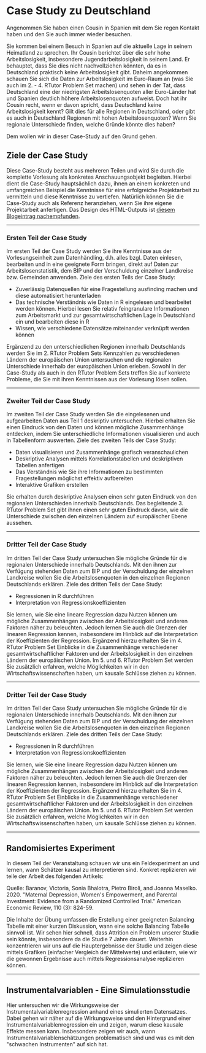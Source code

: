 # Case Study zu Deutschland

Angenommen Sie haben einen Cousin in Spanien mit dem Sie regen Kontakt haben und den Sie auch immer wieder besuchen.

Sie kommen bei einem Besuch in Spanien auf die aktuelle Lage in seinem Heimatland zu sprechen. Ihr Cousin berichtet über die sehr hohe Arbeitslosigkeit, insbesondere Jugendarbeitslosigkeit in seinem Land. Er behauptet, dass Sie dies nicht nachvollziehen könnten, da es in Deutschland praktisch keine Arbeitslosigkeit gibt.
Daheim angekommen schauen Sie sich die Daten zur Arbeitslosigkeit im Euro-Raum an (was Sie auch im 2. - 4. RTutor Problem Set machen) und sehen in der Tat, dass Deutschland eine der niedrigsten Arbeitslosenquoten aller Euro-Länder hat und Spanien deutlich höhere Arbeitslosenquoten aufweist.
Doch hat ihr Cousin recht, wenn er davon spricht, dass Deutschland keine Arbeitslosigkeit kennt? Gilt dies für alle Regionen in Deutschland, oder gibt es auch in Deutschland Regionen mit hohen Arbeitslosenquoten? Wenn Sie regionale Unterschiede finden, welche Gründe könnte dies haben?

Dem wollen wir in dieser Case-Study auf den Grund gehen.

## Ziele der Case Study

Diese Case-Study besteht aus mehreren Teilen und wird Sie durch die komplette Vorlesung als konkretes Anschauungsobjekt begleiten. Hierbei dient die Case-Study hauptsächlich dazu, ihnen an einem konkreten und umfangreichen Beispiel die Kenntnisse für eine erfolgreiche Projektarbeit zu vermitteln und diese Kenntnisse zu vertiefen. Natürlich können Sie die Case-Study auch als Referenz heranziehen, wenn Sie ihre eigene Projektarbeit anfertigen. Das Design des HTML-Outputs ist [diesem Blogeintrag nachempfunden](https://holtzy.github.io/Pimp-my-rmd/).

---

### Ersten Teil der Case Study

Im ersten Teil der Case Study werden Sie ihre Kenntnisse aus der Vorlesungseinheit zum Datenhändling, d.h. alles bzgl. Daten einlesen, bearbeiten und in eine geeignete Form bringen, direkt auf Daten zur Arbeitslosenstatistik, dem BIP und der Verschuldung einzelner Landkreise bzw. Gemeinden anwenden. Ziele des ersten Teils der Case Study:

- Zuverlässig Datenquellen für eine Fragestellung ausfinding machen und diese automatisiert herunterladen
- Das technische Verständnis wie Daten in R eingelesen und bearbeitet werden können. Hierbei lesen Sie relativ feingranulare Informationen zum Arbeitsmarkt und zur gesamtwirtschaftlichen Lage in Deutschland ein und bearbeiten diese in R
- Wissen, wie verschiedene Datensätze miteinander verknüpft werden können

Ergänzend zu den unterschiedlichen Regionen innerhalb Deutschlands werden Sie im 2. RTutor Problem Sets Kennzahlen zu verschiedenen Ländern der europäischen Union untersuchen und die regionalen Unterschiede innerhalb der europäischen Union erleben. Sowohl in der Case-Study als auch in den RTutor Problem Sets treffen Sie auf konkrete Probleme, die Sie mit ihren Kenntnissen aus der Vorlesung lösen sollen.

---

### Zweiter Teil der Case Study

Im zweiten Teil der Case Study werden Sie die eingelesenen und aufgearbeiten Daten aus Teil 1 deskriptiv untersuchen. Hierbei erhalten Sie einen Eindruck von den Daten und können mögliche Zusammenhänge entdecken, indem Sie unterschiedliche Informationen visualisieren und auch in Tabellenform auswerten. Ziele des zweiten Teils der Case Study:

- Daten visualisieren und Zusammenhänge grafisch veranschaulichen
- Deskriptive Analysen mittels Korrelationstabellen und deskriptiven Tabellen anfertigen
- Das Verständnis wie Sie ihre Informationen zu bestimmten Fragestellungen möglichst effektiv aufbereiten
- Interaktive Grafiken erstellen

Sie erhalten durch deskriptive Analysen einen sehr guten Eindruck von den regionalen Unterschieden innerhalb Deutschlands. Das begleitende 3. RTutor Problem Set gibt ihnen einen sehr guten Eindruck davon, wie die Unterschiede zwischen den einzelnen Ländern auf europäischer Ebene aussehen.

---

### Dritter Teil der Case Study

Im dritten Teil der Case Study untersuchen Sie mögliche Gründe für die regionalen Unterschiede innerhalb Deutschlands. Mit den ihnen zur Verfügung stehenden Daten zum BIP und der Verschuldung der einzelnen Landkreise wollen Sie die Arbeitslosenquoten in den einzelnen Regionen Deutschlands erklären. Ziele des dritten Teils der Case Study:

- Regressionen in R durchführen
- Interpretation von Regressionskoeffizienten

Sie lernen, wie Sie eine lineare Regression dazu Nutzen können um mögliche Zusammenhängen zwischen der Arbeitslosigkeit und anderen Faktoren näher zu beleuchten. Jedoch lernen Sie auch die Grenzen der linearen Regression kennen, insbesondere im Hinblick auf die Interpretation der Koeffizienten der Regression. Ergänzend hierzu erhalten Sie im 4. RTutor Problem Set Einblicke in die Zusammenhänge verschiedener gesamtwirtschaftlicher Faktoren und der Arbeitslosigkeit in den einzelnen Ländern der europäischen Union. Im 5. und 6. RTutor Problem Set werden Sie zusätzlich erfahren, welche Möglichkeiten wir in den Wirtschaftswissenschaften haben, um kausale Schlüsse ziehen zu können.

---

### Dritter Teil der Case Study

Im dritten Teil der Case Study untersuchen Sie mögliche Gründe für die regionalen Unterschiede innerhalb Deutschlands. Mit den ihnen zur Verfügung stehenden Daten zum BIP und der Verschuldung der einzelnen Landkreise wollen Sie die Arbeitslosenquoten in den einzelnen Regionen Deutschlands erklären. Ziele des dritten Teils der Case Study:

- Regressionen in R durchführen
- Interpretation von Regressionskoeffizienten

Sie lernen, wie Sie eine lineare Regression dazu Nutzen können um mögliche Zusammenhängen zwischen der Arbeitslosigkeit und anderen Faktoren näher zu beleuchten. Jedoch lernen Sie auch die Grenzen der linearen Regression kennen, insbesondere im Hinblick auf die Interpretation der Koeffizienten der Regression. Ergänzend hierzu erhalten Sie im 4. RTutor Problem Set Einblicke in die Zusammenhänge verschiedener gesamtwirtschaftlicher Faktoren und der Arbeitslosigkeit in den einzelnen Ländern der europäischen Union. Im 5. und 6. RTutor Problem Set werden Sie zusätzlich erfahren, welche Möglichkeiten wir in den Wirtschaftswissenschaften haben, um kausale Schlüsse ziehen zu können.

---

## Randomisiertes Experiment

In diesem Teil der Veranstaltung schauen wir uns ein Feldexperiment an und lernen, wann Schätzer kausal zu interpretieren sind. Konkret replizieren wir teile der Arbeit des folgenden Artikels:

Quelle: Baranov, Victoria, Sonia Bhalotra, Pietro Biroli, and Joanna Maselko. 2020. "Maternal Depression, Women's Empowerment, and Parental Investment: Evidence from a Randomized Controlled Trial." American Economic Review, 110 (3): 824-59.

Die Inhalte der Übung umfassen die Erstellung einer geeigneten Balancing Tabelle mit einer kurzen Diskussion, wann eine solche Balancing Tabelle sinnvoll ist. Wir sehen hier schnell, dass Attrition ein Problem unserer Studie sein könnte, insbesondere da die Studie 7 Jahre dauert. 
Weiterhin konzentrieren wir uns auf die Hauptergebnisse der Studie und zeigen diese mittels Grafiken (einfacher Vergleich der Mittelwerte) und erläutern, wie wir die gewonnen Ergebnisse auch mittels Regressionsanalyse replizieren können.

---

## Instrumentalvariablen - Eine Simulationsstudie

Hier untersuchen wir die Wirkungsweise der Instrumentalvariablenregression anhand eines simulierten Datensatzes. Dabei gehen wir näher auf die Wirkungsweise und den Hintergrund einer Instrumentalvariablenregression ein und zeigen, warum diese kausale Effekte messen kann. Insbesondere zeigen wir auch, wann Instrumentalvariablenschätzungen problematisch sind und was es mit den "schwachen Instrumenten" auf sich hat.